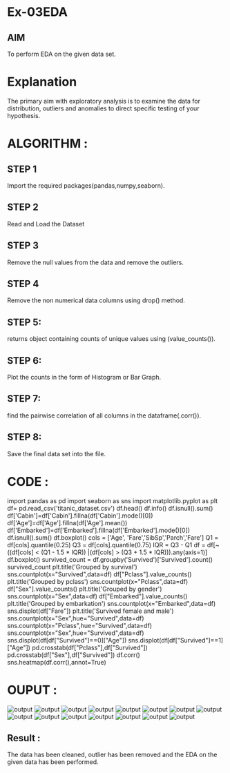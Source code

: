 # Ex-03EDA

## AIM
To perform EDA on the given data set. 

# Explanation
The primary aim with exploratory analysis is to examine the data for distribution, outliers and 
anomalies to direct specific testing of your hypothesis.
 

# ALGORITHM :

## STEP 1
Import the required packages(pandas,numpy,seaborn).

## STEP 2
Read and Load the Dataset

## STEP 3
Remove the null values from the data and remove the outliers.

## STEP 4
Remove the non numerical data columns using drop() method.

## STEP 5:
returns object containing counts of unique values using (value_counts()).

## STEP 6:
Plot the counts in the form of Histogram or Bar Graph.

## STEP 7:
find the pairwise correlation of all columns in the dataframe(.corr()).

## STEP 8:
Save the final data set into the file.



# CODE :

import pandas as pd 
import seaborn as sns
import matplotlib.pyplot as plt
df= pd.read_csv('titanic_dataset.csv')
df.head()
df.info()
df.isnull().sum()
df['Cabin']=df['Cabin'].fillna(df['Cabin'].mode()[0])
df['Age']=df['Age'].fillna(df['Age'].mean())
df['Embarked']=df['Embarked'].fillna(df['Embarked'].mode()[0])
df.isnull().sum()
df.boxplot()
cols = ['Age', 'Fare','SibSp','Parch','Fare']
Q1 = df[cols].quantile(0.25)
Q3 = df[cols].quantile(0.75)
IQR = Q3 - Q1
df = df[~((df[cols] < (Q1 - 1.5 * IQR)) |(df[cols] > (Q3 + 1.5 * IQR))).any(axis=1)]
df.boxplot()
survived_count = df.groupby('Survived')['Survived'].count()
survived_count
plt.title('Grouped by survival')
sns.countplot(x="Survived",data=df)
df["Pclass"].value_counts()
plt.title('Grouped by pclass')
sns.countplot(x="Pclass",data=df)
df["Sex"].value_counts()
plt.title('Grouped by gender')
sns.countplot(x="Sex",data=df)
df["Embarked"].value_counts()
plt.title('Grouped by embarkation')
sns.countplot(x="Embarked",data=df)
sns.displot(df["Fare"])
plt.title('Survived female and male')
sns.countplot(x="Sex",hue="Survived",data=df)
sns.countplot(x="Pclass",hue="Survived",data=df)
sns.countplot(x="Sex",hue="Survived",data=df)
sns.displot(df[df["Survived"]==0]["Age"])
sns.displot(df[df["Survived"]==1]["Age"])
pd.crosstab(df["Pclass"],df["Survived"])
pd.crosstab(df["Sex"],df["Survived"])
df.corr()
sns.heatmap(df.corr(),annot=True)

# OUPUT :
 
![output](./img1.png)
![output](./img2.png)
![output](./img3.png)
![output](./img4.png)
![output](./img5.png)
![output](./img6.png)
![output](./img7.png)
![output](./img8.png)
![output](./img9.png)
![output](./img10.png)
![output](./img11.png)
![output](./img12.png)
![output](./img13.png)
![output](./img14.png)
![output](./img15.png)


## Result :

The data has been cleaned, outlier has been removed and the EDA on the given data has been performed.